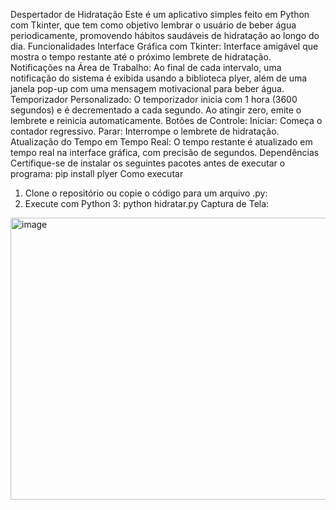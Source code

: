 Despertador de Hidratação
Este é um aplicativo simples feito em Python com Tkinter, que tem como objetivo lembrar o usuário de beber água periodicamente, promovendo hábitos saudáveis de hidratação ao longo do dia.
Funcionalidades
Interface Gráfica com Tkinter:
Interface amigável que mostra o tempo restante até o próximo lembrete de hidratação.
Notificações na Área de Trabalho:
Ao final de cada intervalo, uma notificação do sistema é exibida usando a biblioteca plyer, além de uma janela pop-up com uma mensagem motivacional para beber água.
Temporizador Personalizado:
O temporizador inicia com 1 hora (3600 segundos) e é decrementado a cada segundo. Ao atingir zero, emite o lembrete e reinicia automaticamente.
Botões de Controle:
Iniciar: Começa o contador regressivo.
Parar: Interrompe o lembrete de hidratação.
Atualização do Tempo em Tempo Real:
O tempo restante é atualizado em tempo real na interface gráfica, com precisão de segundos.
 Dependências
Certifique-se de instalar os seguintes pacotes antes de executar o programa:
pip install plyer
Como executar
1.	Clone o repositório ou copie o código para um arquivo .py:
2.	Execute com Python 3:
python hidratar.py
 Captura de Tela:
 <img width="886" height="451" alt="image" src="https://github.com/user-attachments/assets/34280f61-5e83-43db-b119-a02dce6330b8" />
